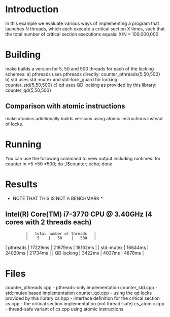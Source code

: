 Introduction
============
In this example we evaluate various ways of implementing a program that
launches N threads, which each execute a critical section X times,
such that the total number of critical section executions equals:
X/N = 100,000,000

Building
========
make
builds a version for 5, 50 and 500 threads for each of the locking schemes:
a) pthreads uses pthreads directly: counter_pthreads{5,50,500}
b) std uses std::mutex and std::lock_guard for locking: counter_std{5,50,500}
c) qd uses QD locking as provided by this library: counter_qd{5,50,500}

Comparison with atomic instructions
-----------------------------------
make atomics
additionally builds versions using atomic instructions instead of locks.

Running
=======
You can use the following command to view output including runtimes:
for counter in *5 *50 *500; do ./$counter; echo; done


Results
=======
* NOTE THAT THIS IS NOT A BENCHMARK *

Intel(R) Core(TM) i7-3770 CPU @ 3.40GHz (4 cores with 2 threads each)
---------------------------------------------------------------------
             |   total number of threads   |
             |    5    |   50    |   500   |
| pthreads   | 17229ms | 21879ms | 18162ms |
| std::mutex | 16644ms | 24020ms | 21734ms |
| QD locking |  3422ms |  4037ms |  4878ms |

Files
=====
counter_pthreads.cpp - pthreads-only implementation
counter_std.cpp - std::mutex based implementation
counter_qd.cpp - using the qd locks provided by this library
cs.hpp - interface definition for the critical section
cs.cpp - the critical section implementation (not thread-safe)
cs_atomic.cpp - thread-safe variant of cs.cpp using atomic instructions
